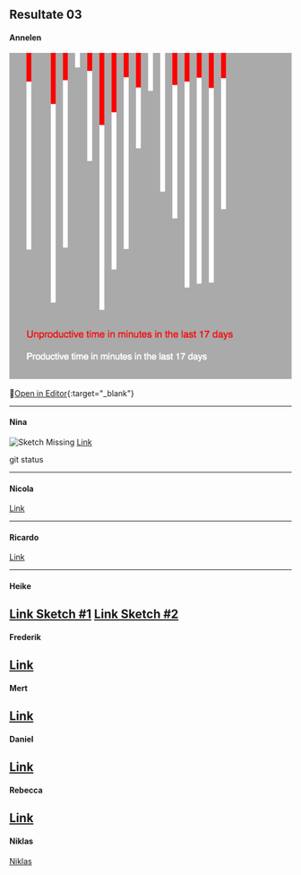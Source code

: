 ## Resultate 03

#### Annelen

![Image Annelen](media/03/Annelen.png)

🔗[Open in Editor](https://editor.p5js.org/Annelen/sketches/4AGMr12qF){:target="_blank"}

---

#### Nina

![Sketch Missing](../media/missing.png)
[Link](https://editor.p5js.org/NinaBue/sketches/ZsJLhGaPZ)

git status

---

#### Nicola

[Link](https://editor.p5js.org/nicola931/sketches/ow53JcLwC)

---

#### Ricardo

[Link](https://editor.p5js.org/RicardoBachmann/sketches/83qx5-Nsm)

---

#### Heike

[Link Sketch #1](https://editor.p5js.org/heikegrebin/sketches/f7BQhU7hV)
[Link Sketch #2](https://editor.p5js.org/heikegrebin/sketches/paLzhmSl8)
---

#### Frederik

[Link](https://editor.p5js.org/gribelgrubel/sketches/rX8Of6l7S)
---

#### Mert

[Link](https://editor.p5js.org/mertekinci/sketches/CasQc1WfO)
---

#### Daniel

[Link](https://editor.p5js.org/drmarzipan/sketches/tu74WMkvW)
---

#### Rebecca

[Link](https://editor.p5js.org/rebeccuxs/sketches/qCwQZYCmO)
---

#### Niklas

[Niklas](https://editor.p5js.org/niklas92/sketches/7i55DfAaj)
